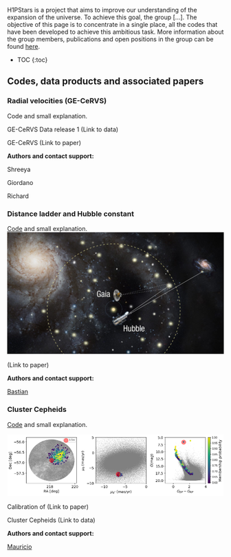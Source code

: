 H1PStars is a project that aims to improve our understanding of the expansion of the universe. To achieve this goal, the group [...]. The objective of this page is to concentrate in a single place, all the codes that have been developed to achieve this ambitious task. More information about the group members, publications and open positions in the group can be found [here](https://www.epfl.ch/labs/scd/). 



* TOC
{:toc}



## Codes, data products and associated papers 

### Radial velocities (GE-CeRVS)

Code and small explanation.

GE-CeRVS Data release 1 (Link to data)

GE-CeRVS  (Link to paper)

**Authors and contact support:**

Shreeya

Giordano 

Richard


### Distance ladder and Hubble constant
[Code](https://github.com/bastian-lengen-epfl/DistanceLadder) and small explanation.
![Vcen!](hubble.jpg)

(Link to paper)

**Authors and contact support:**

[Bastian](mailto:bastianlengen@gmail.com?subject=[GitHub]%20Source%20Han%20Sans) 




### Cluster Cepheids  
[Code](https://github.com/MCruzReyes/H1PSTARS) and small explanation.

![Vcen!](vcen.png)

Calibration of (Link to paper)

Cluster Cepheids (Link to data)



**Authors and contact support:**
 

[Mauricio](mailto:mauricio.cruzre@gmail.com?subject=[GitHub]%20Source%20Han%20Sans)

